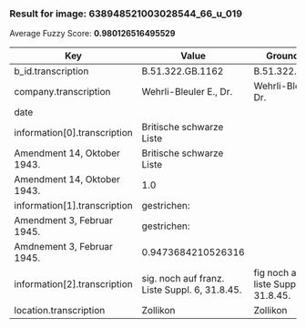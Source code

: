 ### Result for image: 638948521003028544_66_u_019
Average Fuzzy Score: **0.980126516495529**
<small>

| Key | Value | Ground Truth | Score |
| --- | --- | --- | --- |
| b_id.transcription | B.51.322.GB.1162 | B.51.322.GB.1162. | 0.9696969696969697 |
| company.transcription | Wehrli-Bleuler E., Dr. | Wehrli-Bleuler E., Dr. | 1.0 |
| date |  |  | 1.0 |
| information[0].transcription | Britische schwarze Liste
Amendment 14, Oktober 1943. | Britische schwarze Liste
Amendment 14, Oktober 1943. | 1.0 |
| information[1].transcription | gestrichen:
Amendment 3, Februar 1945. | gestrichen:
Amdnement 3, Februar 1945. | 0.9473684210526316 |
| information[2].transcription | sig. noch auf franz. Liste Suppl. 6, 31.8.45. | fig noch auf franz. liste Suppl. 6, 31.8.45. | 0.9438202247191011 |
| location.transcription | Zollikon | Zollikon | 1.0 |

</small>
